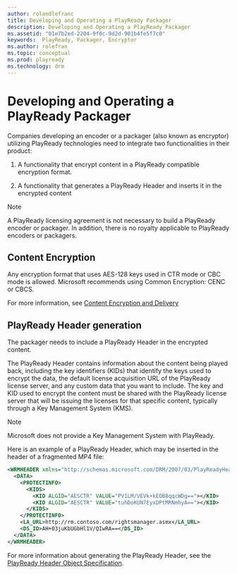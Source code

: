 ```yaml
---
author: rolandlefranc
title: Developing and Operating a PlayReady Packager
description: Developing and Operating a PlayReady Packager
ms.assetid: "01e7b2ed-2204-9f0c-9d2d-901b4fe5f7c0"
keywords:  PlayReady, Packager, Encryptor
ms.author: rolefran
ms.topic: conceptual
ms.prod: playready
ms.technology: drm
---
```



# Developing and Operating a PlayReady Packager

Companies developing an encoder or a packager (also known as encryptor) utilizing PlayReady technologies need to integrate two functionalities in their product:

1. A functionality that encrypt content in a PlayReady compatible encryption format.

2. A functionality that generates a PlayReady Header and inserts it in the encrypted content

>[!NOTE]
> A PlayReady licensing agreement is not necessary to build a PlayReady encoder or packager. In addition, there is no royalty applicable to PlayReady encoders or packagers.

## Content Encryption

Any encryption format that uses AES-128 keys used in CTR mode or CBC mode is allowed. Microsoft recommends using Common Encryption: CENC or CBCS.

For more information, see [Content Encryption and Delivery](content-encryption-and-delivery.md)


## PlayReady Header generation

The packager needs to include a PlayReady Header in the encrypted content.

The PlayReady Header contains information about the content being played back, including the key identifiers (KIDs) that identify the keys used to encrypt the data, the default license acquisition URL of the PlayReady license server, and any custom data that you want to include. The key and KID used to encrypt the content must be shared with the PlayReady license server that will be issuing the licenses for that specific content, typically through a Key Management System (KMS).

>[!NOTE]
>Microsoft does not provide a Key Management System with PlayReady.

Here is an example of a PlayReady Header, which may be inserted in the header of a fragmented MP4 file:

```xml
<WRMHEADER xmlns="http://schemas.microsoft.com/DRM/2007/03/PlayReadyHeader" version="4.3.0.0">
  <DATA>
    <PROTECTINFO>
      <KIDS>
        <KID ALGID="AESCTR" VALUE="PV1LM/VEVk+kEOB8qqcWDg=="></KID>
        <KID ALGID="AESCTR" VALUE="tuhDoKUN7EyxDPtMRNmhyA=="></KID>
      </KIDS>
    </PROTECTINFO>
    <LA_URL>http://rm.contoso.com/rightsmanager.asmx</LA_URL>
    <DS_ID>AH+03juKbUGbHl1V/QIwRA==</DS_ID>
  </DATA>
</WRMHEADER>
```


For more information about generating the PlayReady Header, see the [PlayReady Header Object Specification](../Specifications/playready-header-specification.md).

